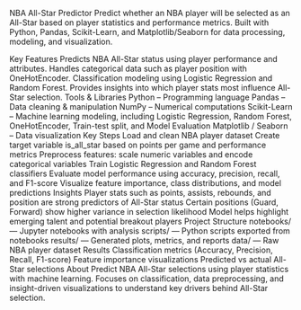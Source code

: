 NBA All-Star Predictor
Predict whether an NBA player will be selected as an All-Star based on player statistics and performance metrics. Built with Python, Pandas, Scikit-Learn, and Matplotlib/Seaborn for data processing, modeling, and visualization.

Key Features
Predicts NBA All-Star status using player performance and attributes.
Handles categorical data such as player position with OneHotEncoder.
Classification modeling using Logistic Regression and Random Forest.
Provides insights into which player stats most influence All-Star selection.
Tools & Libraries
Python – Programming language
Pandas – Data cleaning & manipulation
NumPy – Numerical computations
Scikit-Learn – Machine learning modeling, including Logistic Regression, Random Forest, OneHotEncoder, Train-test split, and Model Evaluation
Matplotlib / Seaborn – Data visualization
Key Steps
Load and clean NBA player dataset
Create target variable is_all_star based on points per game and performance metrics
Preprocess features: scale numeric variables and encode categorical variables
Train Logistic Regression and Random Forest classifiers
Evaluate model performance using accuracy, precision, recall, and F1-score
Visualize feature importance, class distributions, and model predictions
Insights
Player stats such as points, assists, rebounds, and position are strong predictors of All-Star status
Certain positions (Guard, Forward) show higher variance in selection likelihood
Model helps highlight emerging talent and potential breakout players
Project Structure
notebooks/ — Jupyter notebooks with analysis
scripts/ — Python scripts exported from notebooks
results/ — Generated plots, metrics, and reports
data/ — Raw NBA player dataset
Results
Classification metrics (Accuracy, Precision, Recall, F1-score)
Feature importance visualizations
Predicted vs actual All-Star selections
About
Predict NBA All-Star selections using player statistics with machine learning. Focuses on classification, data preprocessing, and insight-driven visualizations to understand key drivers behind All-Star selection.
